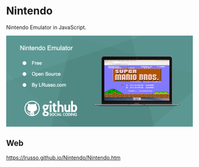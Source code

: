 # Nintendo

Nintendo Emulator in JavaScript.

![alt screenshot](https://raw.githubusercontent.com/lrusso/Nintendo/master/Nintendo.png)

## Web

https://lrusso.github.io/Nintendo/Nintendo.htm
